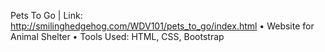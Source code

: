 Pets To Go | Link: http://smilinghedgehog.com/WDV101/pets_to_go/index.html
• Website for Animal Shelter
• Tools Used: HTML, CSS, Bootstrap
